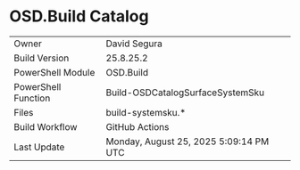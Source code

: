 ﻿# OSD.Build Catalog

| | |
|-|-|
| Owner | David Segura |
| Build Version | 25.8.25.2 |
| PowerShell Module | OSD.Build |
| PowerShell Function | Build-OSDCatalogSurfaceSystemSku |
| Files | build-systemsku.* |
| Build Workflow | GitHub Actions |
| Last Update | Monday, August 25, 2025 5:09:14 PM UTC |
